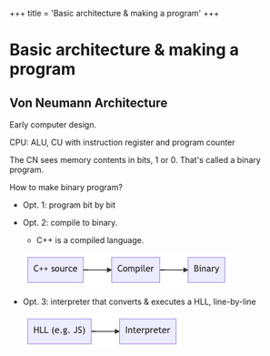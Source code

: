 +++
title = 'Basic architecture & making a program'
+++
# Basic architecture & making a program
## Von Neumann Architecture
Early computer design.

CPU: ALU, CU with instruction register and program counter

The CN sees memory contents in bits, 1 or 0. That's called a binary program.

How to make binary program?
- Opt. 1: program bit by bit
- Opt. 2: compile to binary.
    - C++ is a compiled language.

	![65418c4b17ccbc237a004cfb5edfe470.png](0ab6636bda3549b4a64812acc2481f5a.png)

- Opt. 3: interpreter that converts & executes a HLL, line-by-line

	![adb0bda1daddad55ed78750983e9064f.png](d1fed7a52380407e96ccadb9a7351bc1.png)
